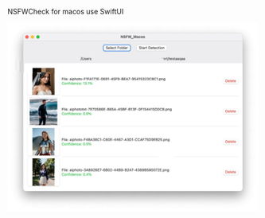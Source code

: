 NSFWCheck for macos use SwiftUI

<p align="center" >
  <img src="demo.jpg" alt="NSFW_Macos" title="NSFW_Macos">
</p>
